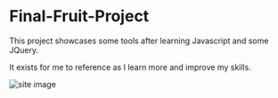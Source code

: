# Final-Fruit-Project

This project showcases some tools after learning Javascript and some JQuery.

It exists for me to reference as I learn more and improve my skills.

![site image](images/SquishFruitscreen.png "Image of Home page")
